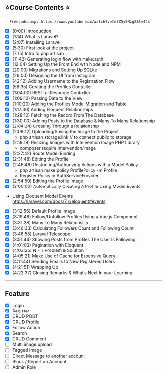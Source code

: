 ## ⭐️Course Contents ⭐️
    - Freecodecamp: https://www.youtube.com/watch?v=ImtZ5yENzgE&t=44s
  
- [x] (0:00) Introduction
- [x] (1:14) What is Laravel?
- [x] (2:07) Installing Laravel
- [x] (5:30) First look at the project
- [x] (7:15) Intro to php artisan
- [x] (11:42) Generating login flow with make:auth
- [x] (12:04) Setting Up the Front End with Node and NPM
- [x] (20:00) Migrations and Setting Up SQLite
- [x] (26:00) Designing the UI from Instagram
- [x] (42:12) Adding Username to the Registration Flow
- [x] (58:35) Creating the Profiles Controller
- [x] (1:04:00) RESTful Resource Controller
- [x] (1:09:10) Passing Data to the View
- [x] (1:10:20) Adding the Profiles Mode, Migration and Table
- [x] (1:17:30) Adding Eloquent Relationships
- [x] (1:28:10) Fetching the Record From The Database
- [x] (1:30:00) Adding Posts to the Database & Many To Many Relationship
- [x] (2:04:24) Creating Through a Relationship
- [x] (2:08:12) Uploading/Saving the Image to the Project
    - php artisan storage:link // to connect public to storage
- [x] (2:19:19) Resizing Images with Intervention Image PHP Library
    - composer require intervention/image
- [x] (2:27:42) Route Model Binding
- [x] (2:31:48) Editing the Profile
- [x] (2:46:46) Restricting/Authorizing Actions with a Model Policy
    - php artisan make:policy ProfilePolicy -m Profile
    - Register Policy in AuthServiceProvider
- [x] (2:54:50) Editing the Profile Image
- [x] (3:00:00) Automatically Creating A Profile Using Model Events
 - Using Eloquent Model Events https://laravel.com/docs/7.x/eloquent#events
- [x] (3:12:56) Default Profile Image
- [x] (3:19:48) Follow/Unfollow Profiles Using a Vue.js Component
- [x] (3:31:28) Many To Many Relationship
- [x] (3:46:33) Calculating Followers Count and Following Count
- [x] (3:48:55) Laravel Telescope
- [x] (3:51:44) Showing Posts from Profiles The User Is Following
- [x] (4:01:03) Pagination with Eloquent
- [x] (4:03:25) N + 1 Problem & Solution
- [x] (4:05:21) Make Use of Cache for Expensive Query
- [x] (4:11:44) Sending Emails to New Registered Users
- [x] (4:21:51) Wrapping Up
- [x] (4:22:37) Closing Remarks & What's Next In your Learning
-----------------

## Feature
- [x] Login 
- [x] Register
- [x] CRUD POST
- [x] CRUD Profile
- [x] Follow Action
- [x] Search 
- [x] CRUD Comment 
- [ ] Multi image upload
- [ ] Tagged Image
- [ ] Direct Message to another account
- [ ] Block / Report an Account
- [ ] Admin Role
